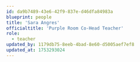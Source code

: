 ```yaml
---
id: da9b7489-43e6-42f9-837e-d46dfa84983a
blueprint: people
title: 'Sara Angres'
officialtitle: 'Purple Room Co-Head Teacher'
role:
  - teacher
updated_by: 1179db75-8eeb-4bad-8e60-d5005aef7ef8
updated_at: 1753293024
---
```


